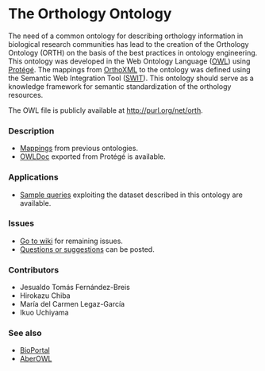 # The Orthology Ontology
The need of a common ontology for describing orthology information in biological research communities has lead to the creation of the Orthology Ontology (ORTH) on the basis of the best practices in ontology engineering. This ontology was developed in the Web Ontology Language ([OWL](http://www.w3.org/TR/owl2-overview/)) using [Protégé](http://protege.stanford.edu). The mappings from [OrthoXML](http://orthoxml.org/0.3/orthoxml_doc_v0.3.html) to the ontology was defined using the Semantic Web Integration Tool ([SWIT](http://sele.inf.um.es/swit/)). This ontology should serve as a knowledge framework for semantic standardization of the orthology resources. 

The OWL file is publicly available at http://purl.org/net/orth.

### Description

* [Mappings](https://github.com/qfo/OrthologyOntology/wiki/Mappings) from previous ontologies.
* [OWLDoc](http://mbgd.genome.ad.jp/ontology/OWLDOC/) exported from Protégé is available.

### Applications

* [Sample queries](http://mbgd.genome.ad.jp/sparql/example.php?category=oo) exploiting the dataset described in this ontology are available.

### Issues
* [Go to wiki](https://github.com/qfo/OrthologyOntology/wiki/Orthology-Ontology-wiki) for remaining issues.
* [Questions or suggestions](https://github.com/qfo/OrthologyOntology/issues) can be posted.

### Contributors
* Jesualdo Tomás Fernández-Breis
* Hirokazu Chiba
* María del Carmen Legaz-García
* Ikuo Uchiyama

### See also
* [BioPortal](http://bioportal.bioontology.org/ontologies/ORTH)
* [AberOWL](http://aber-owl.net/ontology/ORTH)

